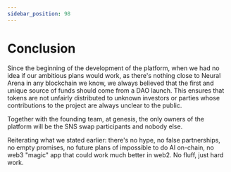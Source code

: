 ```yaml
---
sidebar_position: 98
---
```


# Conclusion

Since the beginning of the development of the platform, when we had no idea if our ambitious plans would work, as there's nothing close to Neural Arena in any blockchain we know, we always believed that the first and unique source of funds should come from a DAO launch. This ensures that tokens are not unfairly distributed to unknown investors or parties whose contributions to the project are always unclear to the public.

Together with the founding team, at genesis, the only owners of the platform will be the SNS swap participants and nobody else.

Reiterating what we stated earlier: there's no hype, no false partnerships, no empty promises, no future plans of impossible to do AI on-chain, no web3 "magic" app that could work much better in web2. No fluff, just hard work.